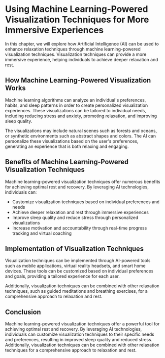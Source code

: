 Using Machine Learning-Powered Visualization Techniques for More Immersive Experiences
==========================================================================================================================================

In this chapter, we will explore how Artificial Intelligence (AI) can be used to enhance relaxation techniques through machine learning-powered visualization techniques. Visualization techniques can provide a more immersive experience, helping individuals to achieve deeper relaxation and rest.

How Machine Learning-Powered Visualization Works
------------------------------------------------

Machine learning algorithms can analyze an individual's preferences, habits, and sleep patterns in order to create personalized visualization experiences. These visualizations can be tailored to individual needs, including reducing stress and anxiety, promoting relaxation, and improving sleep quality.

The visualizations may include natural scenes such as forests and oceans, or synthetic environments such as abstract shapes and colors. The AI can personalize these visualizations based on the user's preferences, generating an experience that is both relaxing and engaging.

Benefits of Machine Learning-Powered Visualization Techniques
-------------------------------------------------------------

Machine learning-powered visualization techniques offer numerous benefits for achieving optimal rest and recovery. By leveraging AI technologies, individuals can:

* Customize visualization techniques based on individual preferences and needs
* Achieve deeper relaxation and rest through immersive experiences
* Improve sleep quality and reduce stress through personalized visualizations
* Increase motivation and accountability through real-time progress tracking and virtual coaching

Implementation of Visualization Techniques
------------------------------------------

Visualization techniques can be implemented through AI-powered tools such as mobile applications, virtual reality headsets, and smart home devices. These tools can be customized based on individual preferences and goals, providing a tailored experience for each user.

Additionally, visualization techniques can be combined with other relaxation techniques, such as guided meditations and breathing exercises, for a comprehensive approach to relaxation and rest.

Conclusion
----------

Machine learning-powered visualization techniques offer a powerful tool for achieving optimal rest and recovery. By leveraging AI technologies, individuals can customize visualization techniques to their specific needs and preferences, resulting in improved sleep quality and reduced stress. Additionally, visualization techniques can be combined with other relaxation techniques for a comprehensive approach to relaxation and rest.
